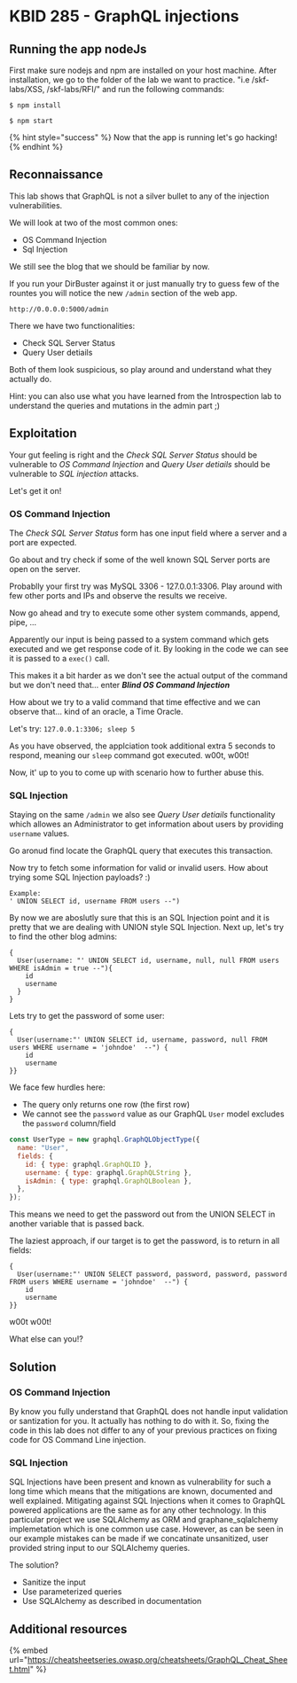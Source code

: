 # KBID 285 - GraphQL injections

## Running the app nodeJs

First make sure nodejs and npm are installed on your host machine.
After installation, we go to the folder of the lab we want to practice.
"i.e /skf-labs/XSS, /skf-labs/RFI/" and run the following commands:

```
$ npm install
```

```
$ npm start
```

{% hint style="success" %}
Now that the app is running let's go hacking!
{% endhint %}

## Reconnaissance

This lab shows that GraphQL is not a silver bullet to any of the injection vulnerabilities.

We will look at two of the most common ones:

- OS Command Injection
- Sql Injection

We still see the blog that we should be familiar by now.

If you run your DirBuster against it or just manually try to guess few of the rountes you will notice the new `/admin` section of the web app.

```
http://0.0.0.0:5000/admin

```

There we have two functionalities:

- Check SQL Server Status
- Query User detiails

Both of them look suspicious, so play around and understand what they actually do.

Hint: you can also use what you have learned from the Introspection lab to understand the queries and mutations in the admin part ;)

## Exploitation

Your gut feeling is right and the _Check SQL Server Status_ should be vulnerable to _OS Command Injection_ and _Query User detiails_ should be vulnerable to _SQL injection_ attacks.

Let's get it on!

### OS Command Injection

The _Check SQL Server Status_ form has one input field where a server and a port are expected.

Go about and try check if some of the well known SQL Server ports are open on the server.

Probablly your first try was MySQL 3306 - 127.0.0.1:3306. Play around with few other ports and IPs and observe the results we receive.

Now go ahead and try to execute some other system commands, append, pipe, ...

Apparently our input is being passed to a system command which gets executed and we get response code of it. By looking in the code we can see it is passed to a `exec()` call.

This makes it a bit harder as we don't see the actual output of the command but we don't need that... enter **_Blind OS Command Injection_**

How about we try to a valid command that time effective and we can observe that... kind of an oracle, a Time Oracle.

Let's try: `127.0.0.1:3306; sleep 5`

As you have observed, the applciation took additional extra 5 seconds to respond, meaning our `sleep` command got executed. w00t, w00t!

Now, it' up to you to come up with scenario how to further abuse this.

### SQL Injection

Staying on the same `/admin` we also see _Query User detiails_ functionality which allowes an Administrator to get information about users by providing `username` values.

Go aronud find locate the GraphQL query that executes this transaction.

Now try to fetch some information for valid or invalid users. How about trying some SQL Injection payloads? :)

```
Example:
' UNION SELECT id, username FROM users --")
```

By now we are aboslutly sure that this is an SQL Injection point and it is pretty that we are dealing with UNION style SQL Injection.
Next up, let's try to find the other blog admins:

```
{
  User(username: "' UNION SELECT id, username, null, null FROM users WHERE isAdmin = true --"){
    id
    username
  }
}
```

Lets try to get the password of some user:

```
{
  User(username:"' UNION SELECT id, username, password, null FROM users WHERE username = 'johndoe'  --") {
    id
    username
}}
```

We face few hurdles here:

- The query only returns one row (the first row)
- We cannot see the `password` value as our GraphQL `User` model excludes the `password` column/field

```javascript
const UserType = new graphql.GraphQLObjectType({
  name: "User",
  fields: {
    id: { type: graphql.GraphQLID },
    username: { type: graphql.GraphQLString },
    isAdmin: { type: graphql.GraphQLBoolean },
  },
});
```

This means we need to get the password out from the UNION SELECT in another variable that is passed back.

The laziest approach, if our target is to get the password, is to return in all fields:

```
{
  User(username:"' UNION SELECT password, password, password, password FROM users WHERE username = 'johndoe'  --") {
    id
    username
}}
```

w00t w00t!

What else can you!?

## Solution

### OS Command Injection

By know you fully understand that GraphQL does not handle input validation or santization for you. It actually has nothing to do with it. So, fixing the code in this lab does not differ to any of your previous practices on fixing code for OS Command Line injection.

### SQL Injection

SQL Injections have been present and known as vulnerability for such a long time which means that the mitigations are known, documented and well explained. Mitigating against SQL Injections when it comes to GraphQL powered applications are the same as for any other technology.
In this particular project we use SQLAlchemy as ORM and graphane_sqlalchemy implemetation which is one common use case. However, as can be seen in our example mistakes can be made if we concatinate unsanitized, user provided string input to our SQLAlchemy queries.

The solution?

- Sanitize the input
- Use parameterized queries
- Use SQLAlchemy as described in documentation

## Additional resources

{% embed url="https://cheatsheetseries.owasp.org/cheatsheets/GraphQL_Cheat_Sheet.html" %}

